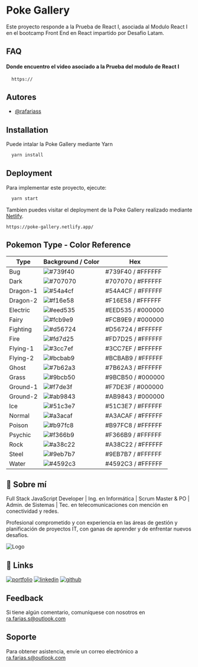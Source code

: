 # Poke Gallery

Este proyecto responde a la Prueba de React I, asociada al Modulo React I en el bootcamp Front End en React impartido por Desafio Latam.

## FAQ

#### Donde encuentro el video asociado a la Prueba del modulo de React I

```
  https://
```

## Autores

- [@rafariass](https://github.com/rafariass)

## Installation

Puede intalar la Poke Gallery mediante Yarn

```bash
  yarn install
```

## Deployment

Para implementar este proyecto, ejecute:

```bash
  yarn start
```

Tambien puedes visitar el deployment de la Poke Gallery realizado mediante [Netlify](https://netlify.app/).

```
https://poke-gallery.netlify.app/
```

## Pokemon Type - Color Reference

| Type              | Background / Color                                                             | Hex                   |
| ----------------- | ------------------------------------------------------------------------------ | --------------------- |
| Bug               | ![#739f40](https://via.placeholder.com/150x50/739f40/ffffff/?text=Bug)          | #739F40 / #FFFFFF    |
| Dark              | ![#707070](https://via.placeholder.com/150x50/707070/ffffff/?text=Dark)         | #707070 / #FFFFFF    |
| Dragon-1          | ![#54a4cf](https://via.placeholder.com/150x50/54a4cf/ffffff/?text=Dragon-1)     | #54A4CF / #FFFFFF    |
| Dragon-2          | ![#f16e58](https://via.placeholder.com/150x50/f16e58/ffffff/?text=Dragon-2)     | #F16E58 / #FFFFFF    |
| Electric          | ![#eed535](https://via.placeholder.com/150x50/eed535/000000/?text=Electric)     | #EED535 / #000000    |
| Fairy             | ![#fcb9e9](https://via.placeholder.com/150x50/fcb9e9/000000/?text=Fairy)        | #FCB9E9 / #000000    |
| Fighting          | ![#d56724](https://via.placeholder.com/150x50/d56724/ffffff/?text=Fighting)     | #D56724 / #FFFFFF    |
| Fire              | ![#fd7d25](https://via.placeholder.com/150x50/fd7d25/ffffff/?text=Fire)         | #FD7D25 / #FFFFFF    |
| Flying-1          | ![#3cc7ef](https://via.placeholder.com/150x50/3cc7ef/ffffff/?text=Flying-1)     | #3CC7EF / #FFFFFF    |
| Flying-2          | ![#bcbab9](https://via.placeholder.com/150x50/bcbab9/ffffff/?text=Flying-2)     | #BCBAB9 / #FFFFFF    |
| Ghost             | ![#7b62a3](https://via.placeholder.com/150x50/7b62a3/ffffff/?text=Ghost)        | #7B62A3 / #FFFFFF    |
| Grass             | ![#9bcb50](https://via.placeholder.com/150x50/9bcb50/000000/?text=Grass)        | #9BCB50 / #000000    |
| Ground-1          | ![#f7de3f](https://via.placeholder.com/150x50/f7de3f/000000/?text=Ground-1)     | #F7DE3F / #000000    |
| Ground-2          | ![#ab9843](https://via.placeholder.com/150x50/ab9843/000000/?text=Ground-2)     | #AB9843 / #000000    |
| Ice               | ![#51c3e7](https://via.placeholder.com/150x50/51c3e7/ffffff/?text=Ice)          | #51C3E7 / #FFFFFF    |
| Normal            | ![#a3acaf](https://via.placeholder.com/150x50/a3acaf/ffffff/?text=Normal)       | #A3ACAF / #FFFFFF    |
| Poison            | ![#b97fc8](https://via.placeholder.com/150x50/b97fc8/ffffff/?text=Poison)       | #B97FC8 / #FFFFFF    |
| Psychic           | ![#f366b9](https://via.placeholder.com/150x50/f366b9/ffffff/?text=Psychic)      | #F366B9 / #FFFFFF    |
| Rock              | ![#a38c22](https://via.placeholder.com/150x50/a38c22/ffffff/?text=Rock)         | #A38C22 / #FFFFFF    |
| Steel             | ![#9eb7b7](https://via.placeholder.com/150x50/9eb7b7/ffffff/?text=Steel)        | #9EB7B7 / #FFFFFF    |
| Water             | ![#4592c3](https://via.placeholder.com/150x50/4592c3/ffffff/?text=Water)        | #4592C3 / #FFFFFF    |

## 🚀 Sobre mí

Full Stack JavaScript Developer | Ing. en Informática | Scrum Master & PO | Admin. de Sistemas | Tec. en telecomunicaciones con mención en conectividad y redes.

Profesional comprometido y con experiencia en las áreas de gestión y planificación de proyectos IT, con ganas de aprender y de enfrentar nuevos desafíos.

![Logo](https://rafariass.github.io/rafariass/assets/img/logo.png)

## 🔗 Links

[![portfolio](https://img.shields.io/badge/Mi_portfolio-000?style=for-the-badge&logo=ko-fi&logoColor=white)](https://rafariass.github.io/rafariass/)
[![linkedin](https://img.shields.io/badge/Linkedin-0A66C2?style=for-the-badge&logo=linkedin&logoColor=white)](https://www.linkedin.com/in/rafariass2/)
[![github](https://img.shields.io/badge/GitHub-000000?style=for-the-badge&logo=github&logoColor=white)](https://github.com/rafariass/)

## Feedback

Si tiene algún comentario, comuníquese con nosotros en ra.farias.s@outlook.com

## Soporte

Para obtener asistencia, envíe un correo electrónico a ra.farias.s@outlook.com
